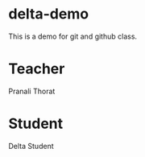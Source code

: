 # delta-demo
This is a demo for git and github class.

# Teacher 
Pranali Thorat

# Student
Delta Student